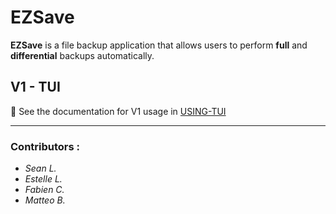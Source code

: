 # EZSave

**EZSave** is a file backup application that allows users to perform **full** and **differential** backups automatically.  

## V1 - TUI

📖 See the documentation for V1 usage in [USING-TUI](doc/USING-TUI.md)

---

### Contributors :
- *Sean L.*
- *Estelle L.*
- *Fabien C.*
- *Matteo B.* 
